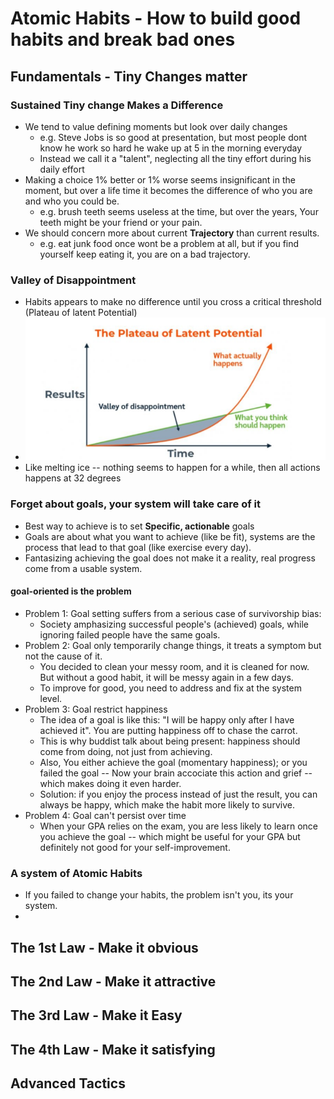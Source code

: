 # Atomic Habits - How to build good habits and break bad ones

## Fundamentals - Tiny Changes matter

### Sustained Tiny change Makes a Difference
- We tend to value defining moments but look over daily changes
  - e.g. Steve Jobs is so good at presentation, but most people dont know he work so hard he wake up at 5 in the morning everyday
  - Instead we call it a "talent", neglecting all the tiny effort during his daily effort
- Making a choice 1% better or 1% worse seems insignificant in the moment, but over a life time it becomes the difference of who you are and who you could be.
  - e.g. brush teeth seems useless at the time, but over the years, Your teeth might be your friend or your pain.
- We should concern more about current **Trajectory** than current results.
  - e.g. eat junk food once wont be a problem at all, but if you find yourself keep eating it, you are on a bad trajectory.

### Valley of Disappointment
- Habits appears to make no difference until you cross a critical threshold (Plateau of latent Potential)
- ![](the_plateau_of_latent_potential.png)
- Like melting ice -- nothing seems to happen for a while, then all actions happens at 32 degrees

### Forget about goals, your system will take care of it
- Best way to achieve is to set **Specific, actionable** goals
- Goals are about what you want to achieve (like be fit), systems are the process that lead to that goal (like exercise every day).
- Fantasizing achieving the goal does not make it a reality, real progress come from a usable system.

#### goal-oriented is the problem
- Problem 1: Goal setting suffers from a serious case of survivorship bias:
  - Society amphasizing successful people's (achieved) goals, while ignoring failed people have the same goals.
- Problem 2: Goal only temporarily change things, it treats a symptom but not the cause of it.
  - You decided to clean your messy room, and it is cleaned for now. But without a good habit, it will be messy again in a few days.
  - To improve for good, you need to address and fix at the system level.
- Problem 3: Goal restrict happiness
  - The idea of a goal is like this: "I will be happy only after I have achieved it". You are putting happiness off to chase the carrot.
  - This is why buddist talk about being present: happiness should come from doing, not just from achieving.
  - Also, You either achieve the goal (momentary happiness); or you failed the goal -- Now your brain accociate this action and grief -- which makes doing it even harder.
  - Solution: if you enjoy the process instead of just the result, you can always be happy, which make the habit more likely to survive.
- Problem 4: Goal can't persist over time
  - When your GPA relies on the exam, you are less likely to learn once you achieve the goal -- which might be useful for your GPA but definitely not good for your self-improvement.

### A system of Atomic Habits
- If you failed to change your habits, the problem isn't you, its your system.
- 


## The 1st Law - Make it obvious

## The 2nd Law -  Make it attractive

## The 3rd Law - Make it Easy

## The 4th Law - Make it satisfying

## Advanced Tactics